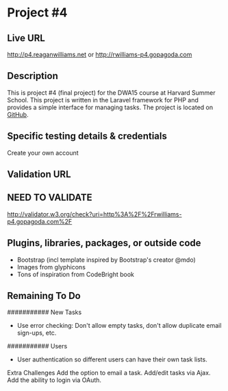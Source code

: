 # Project #4

## Live URL
<http://p4.reaganwilliams.net>
or
<http://rwilliams-p4.gopagoda.com>

## Description
This is project #4 (final project) for the DWA15 course at Harvard Summer School. This project is written in the Laravel framework for PHP and provides a simple interface for managing tasks. The project is located on [GitHub](https://github.com/reagan83/s15-p4).

## Specific testing details & credentials
Create your own account

## Validation URL

## NEED TO VALIDATE
<http://validator.w3.org/check?uri=http%3A%2F%2Frwilliams-p4.gopagoda.com%2F>

## Plugins, libraries, packages, or outside code
* Bootstrap (incl template inspired by Bootstrap's creator @mdo)
* Images from glyphicons
* Tons of inspiration from CodeBright book

## Remaining To Do

########### New Tasks
- Use error checking: Don't allow empty tasks, don't allow duplicate email sign-ups, etc.

########### Users
- User authentication so different users can have their own task lists.

Extra Challenges
Add the option to email a task.
Add/edit tasks via Ajax.
Add the ability to login via OAuth.




